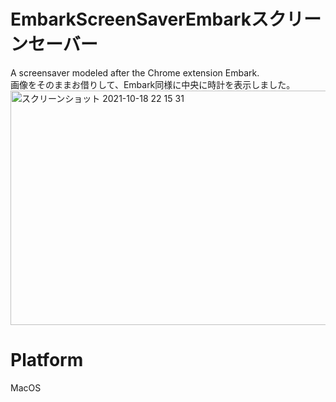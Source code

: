 # EmbarkScreenSaverEmbarkスクリーンセーバー
A screensaver modeled after the Chrome extension Embark.<br>
画像をそのままお借りして、Embark同様に中央に時計を表示しました。
<img width="600" height="375" alt="スクリーンショット 2021-10-18 22 15 31" src="https://user-images.githubusercontent.com/51362368/137738983-c38ef52a-8849-42dd-aae3-07aeadf688f5.png">

# Platform
MacOS
